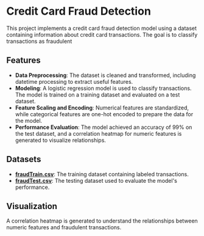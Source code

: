 # Credit Card Fraud Detection

This project implements a credit card fraud detection model using a dataset containing information about credit card transactions. The goal is to classify transactions as fraudulent

## Features
- **Data Preprocessing**: The dataset is cleaned and transformed, including datetime processing to extract useful features.
- **Modeling**: A logistic regression model is used to classify transactions. The model is trained on a training dataset and evaluated on a test dataset.
- **Feature Scaling and Encoding**: Numerical features are standardized, while categorical features are one-hot encoded to prepare the data for the model.
- **Performance Evaluation**: The model achieved an accuracy of 99% on the test dataset, and a correlation heatmap for numeric features is generated to visualize relationships.

## Datasets
- **[fraudTrain.csv](https://www.kaggle.com/datasets/kartik2112/fraud-detection)**: The training dataset containing labeled transactions.
- **[fraudTest.csv](https://www.kaggle.com/datasets/kartik2112/fraud-detection)**: The testing dataset used to evaluate the model's performance.

## Visualization
A correlation heatmap is generated to understand the relationships between numeric features and fraudulent transactions.
